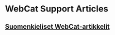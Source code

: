 # WebCat Support Articles

## [Suomenkieliset WebCat-artikkelit](https://github.com/webcatfi/webcat-support-articles/tree/master/fi)
